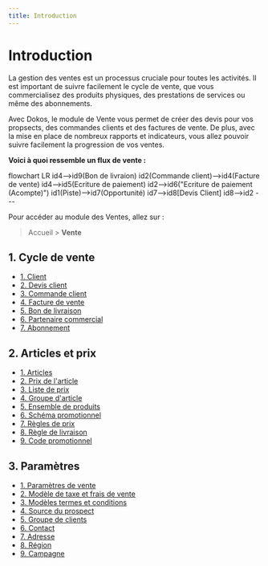 ```yaml
---
title: Introduction
---
```


# Introduction

La gestion des ventes est un processus cruciale pour toutes les activités. Il est important de suivre facilement le cycle de vente, que vous commercialisez des produits physiques, des prestations de services ou même des abonnements.

Avec Dokos, le module de Vente vous permet de créer des devis pour vos propsects, des commandes clients et des factures de vente. De plus, avec la mise en place de nombreux rapports et indicateurs, vous allez pouvoir suivre facilement la progression de vos ventes.

**Voici à quoi ressemble un flux de vente :**

<mermaid>
flowchart LR
	id4-->id9(Bon de livraion)
  id2(Commande client)-->id4(Facture de vente)
  id4-->id5(Ecriture de paiement)
  id2-->id6("Ecriture de paiement (Acompte)")
  id1(Piste)-->id7(Opportunité)
 	id7-->id8[Devis Client]
  id8-->id2
</mermaid>
---

Pour accéder au module des Ventes, allez sur :

> Accueil > **Vente**

## 1. Cycle de vente
- [1. Client](/dokos/parametrage/clients)
- [2. Devis client](/dokos/ventes/devis)
- [3. Commande client](/dokos/ventes/commande-client)
- [4. Facture de vente](/dokos/ventes/facture-de-vente)
- [5. Bon de livraison](/dokos/stocks/delivery-note)
- [6. Partenaire commercial](/dokos/ventes/partenaire-commercial)
- [7. Abonnement](/dokos/ventes/abonnements)

## 2. Articles et prix
- [1. Articles](/dokos/parametrage/articles)
- [2. Prix de l'article](/dokos/parametrage/articles-price)
- [3. Liste de prix](/dokos/parametrage/prix)
- [4. Groupe d'article](/dokos/parametrage/articles-group)
- [5. Ensemble de produits](/dokos/stocks/ensembles-de-produits)
- [6. Schéma promotionnel](/dokos/stocks/schemas-promotionnels)
- [7. Règles de prix](/dokos/stocks/regles-de-prix)
- [8. Règle de livraison](/dokos/stocks/shipping-rule)
- [9. Code promotionnel](/dokos/ventes/code-promotionnel)

## 3.  Paramètres
- [1. Paramètres de vente](/dokos/ventes/parametres-vente)
- [2. Modèle de taxe et frais de vente](/dokos/ventes/taxes)
- [3. Modèles termes et conditions](/settings/terms-and-conditions)
- [4. Source du prospect](/crm/lead_source)
- [5. Groupe de clients](/dokos/parametrage/clients-group)
- [6. Contact](/crm/contact)
- [7. Adresse](/crm/address)
- [8. Région](/dokos/ventes/facture-de-vente)
- [9. Campagne](/dokos/crm/campagne)